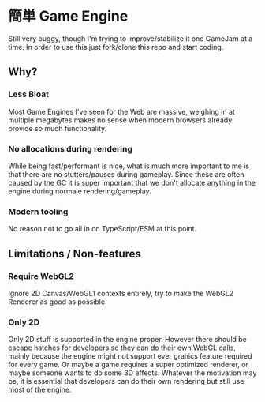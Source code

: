 # 簡単 Game Engine

Still very buggy, though I'm trying to improve/stabilize it one GameJam at a time.
In order to use this just fork/clone this repo and start coding.

## Why?

### Less Bloat
Most Game Engines I've seen for the Web are massive, weighing in at multiple megabytes makes no sense when modern browsers already provide so much functionality.

### No allocations during rendering
While being fast/performant is nice, what is much more important to me is that there are no stutters/pauses during gameplay. Since these are often caused by the GC it is super important that we don't allocate anything in the engine during normale rendering/gameplay.

### Modern tooling
No reason not to go all in on TypeScript/ESM at this point.

## Limitations / Non-features

### Require WebGL2
Ignore 2D Canvas/WebGL1 contexts entirely, try to make the WebGL2 Renderer as good as possible.

### Only 2D
Only 2D stuff is supported in the engine proper. However there should be escape hatches for developers so they can do their own WebGL calls, mainly because the engine might not support ever grahics feature required for every game. Or maybe a game requires a super optimized renderer, or maybe someone wants to do some 3D effects. Whatever the motivation may be, it is essential that developers can do their own rendering but still use most of the engine.